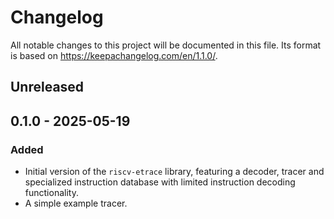 # Changelog

All notable changes to this project will be documented in this file. Its format
is based on https://keepachangelog.com/en/1.1.0/.

## Unreleased

## 0.1.0 - 2025-05-19

### Added

- Initial version of the `riscv-etrace` library, featuring a decoder, tracer
  and specialized instruction database with limited instruction decoding
  functionality.
- A simple example tracer.
